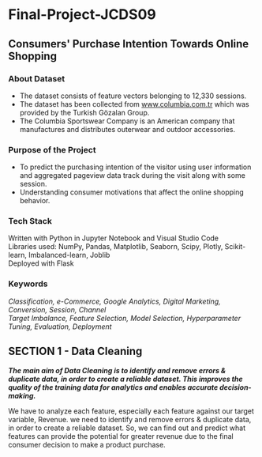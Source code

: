 # Final-Project-JCDS09

## Consumers' Purchase Intention Towards Online Shopping

### About Dataset
- The dataset consists of feature vectors belonging to 12,330 sessions.
- The dataset has been collected from www.columbia.com.tr which was provided by the Turkish Gözalan Group. 
- The Columbia Sportswear Company is an American company that manufactures and distributes outerwear and outdoor accessories.

### Purpose of the Project
- To predict the purchasing intention of the visitor using user information and aggregated pageview data track during the visit along with some session.
- Understanding consumer motivations that affect the online shopping behavior.

### Tech Stack
Written with Python in Jupyter Notebook and Visual Studio Code<br>
Libraries used: NumPy, Pandas, Matplotlib, Seaborn, Scipy, Plotly, Scikit-learn, Imbalanced-learn, Joblib<br>
Deployed with Flask

### Keywords
  *Classification, e-Commerce, Google Analytics, Digital Marketing, Conversion, Session, Channel*<br>
  *Target Imbalance, Feature Selection, Model Selection, Hyperparameter Tuning, Evaluation, Deployment*

## SECTION 1 - Data Cleaning

***The main aim of Data Cleaning is to identify and remove errors & duplicate data, in order to create a reliable dataset. This improves the quality of the training data for analytics and enables accurate decision-making.*** 

   We have to analyze each feature, especially each feature against our target variable, Revenue. we need to identify and remove errors & duplicate data, in        order to create a reliable dataset. So, we can find out and predict what features can provide the potential for greater revenue due to the final consumer decision to make a product purchase.






















































